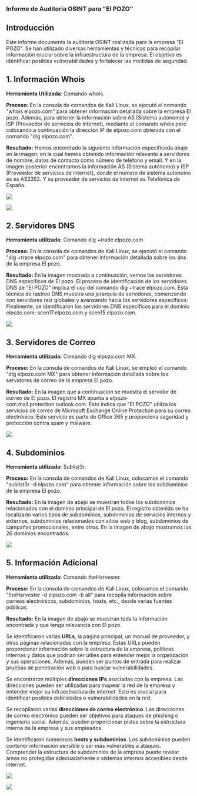 ### **Informe de Auditoría OSINT para \"El POZO\"**

## **Introducción**

Este informe documenta la auditoría OSINT realizada para la empresa \"El
POZO\". Se han utilizado diversas herramientas y técnicas para recopilar
información crucial sobre la infraestructura de la empresa. El objetivo
es identificar posibles vulnerabilidades y fortalecer las medidas de
seguridad.

## **1. Información Whois**

**Herramienta Utilizada**: Comando whois.

**Proceso**: En la consola de comandos de Kali Linux, se ejecutó el
comando "whois elpozo.com" para obtener información detallada sobre la
empresa El pozo. Además, para obtener la información sobre AS (Sistema
autónomo) y ISP (Proveedor de servicios de internet), mediante el
comando whois pero colocando a continuación la dirección IP de
elpozo.com obtenida con el comando "dig elpozo.com".

**Resultado:** Hemos encontrado la siguiente información especificada
abajo en la imagen, en la cual hemos obtenido información relevante a
servidores de nombre, datos de contacto como número de teléfono y email.
Y en la imagen posterior encontramos la información AS (Sistema
autónomo) y ISP (Proveedor de servicios de internet), donde el número de
sistema autónomo es es AS3352. Y su proveedor de servicios de internet
es Telefónica de España.

![](./image1.png)

![](./image2.png)

## **2. Servidores DNS**

**Herramienta utilizada:** Comando dig +trade elpozo.com

**Proceso:** En la consola de comandos de Kali Linux, se ejecutó el
comando "dig +trace elpozo.com" para obtener información detallada sobre
los dns de la empresa El pozo.

**Resultado:** En la imagen mostrada a continuación, vemos los
servidores DNS específicos de El pozo. El proceso de identificación de
los servidores DNS de \"El POZO\" implica el uso del comando dig +trace
elpozo.com. Esta técnica de rastreo DNS muestra una jerarquía de
servidores, comenzando con servidores raíz globales y avanzando hacia
los servidores específicos. Finalmente, se identificaron los servidores
DNS específicos para el dominio elpozo.com: scen17.elpozo.com y
scen15.elpozo.com.

![](./image3.png)

## **3. Servidores de Correo**

**Herramienta utilizada:** Comando dig elpozo.com MX.

**Proceso:** En la consola de comandos de Kali Linux, se empleó el
comando "dig elpozo.com MX" para obtener información detallada sobre los
servidores de correo de la empresa El pozo.

**Resultado:** En la imagen que a continuación se muestra el servidor de
correo de El pozo. El registro MX apunta a
elpozo-com.mail.protection.outlook.com. Esto indica que \"El POZO\"
utiliza los servicios de correo de Microsoft Exchange Online Protection
para su correo electrónico. Este servicio es parte de Office 365 y
proporciona seguridad y protección contra spam y malware.

![](./image4.png)

## **4. Subdominios**

**Herramienta utilizada:** Sublist3r.

**Proceso:** En la consola de comandos de Kali Linux, colocamos el
comando "sublist3r -d elpozo.com" para obtener información sobre los
subdominios de la empresa El pozo.

**Resultado:** En la imagen de abajo se muestran todos los subdominios
relacionados con el dominio principal de El pozo. El registro obtenido
se ha localizado varios tipos de subdominios, subdominios de servicios
internos y externos, subdominios relacionados con sitios web y blog,
subdominios de campañas promocionales, entre otros. En la imagen de
abajo mostramos los 26 dominios encontrados.

![](./image5.png)

## **5. Información Adicional**

**Herramienta utilizada:** Comando theHarvester.

**Proceso:** En la consola de comandos de Kali Linux, colocamos el
comando "theHarvester -d elpozo.com -b all" para recopila información
sobre correos electrónicos, subdominios, hosts, etc., desde varias
fuentes públicas.

**Resultado:** En la imagen de abajo se muestran toda la información
encontrada y que tenga relevancia con El pozo.

Se identificaron varias **URLs**, la página principal, un manual de
proveedor, y otras páginas relacionadas con la empresa. Estas URLs
pueden proporcionar información sobre la estructura de la empresa,
políticas internas y datos que podrían ser útiles para entender mejor la
organización y sus operaciones. Además, pueden ser puntos de entrada
para realizar pruebas de penetración web o para buscar vulnerabilidades.

Se encontraron múltiples **direcciones** **IPs** asociadas con la
empresa. Las direcciones pueden ser utilizadas para mapear la red de la
empresa y entender mejor su infraestructura de internet. Esto es crucial
para identificar posibles debilidades o vulnerabilidades en la red.

Se recopilaron varias **direcciones de correo electrónico**. Las
direcciones de correo electrónico pueden ser objetivos para ataques de
phishing o ingeniería social. Además, pueden proporcionar pistas sobre
la estructura interna de la empresa y sus empleados.

Se identificaron numerosos **hosts y subdominios**. Los subdominios
pueden contener información sensible o ser más vulnerables a ataques.
Comprender la estructura de subdominios de la empresa puede revelar
áreas no protegidas adecuadamente o sistemas internos accesibles desde
internet.

![](./image6.png)

![](./image7.png)
